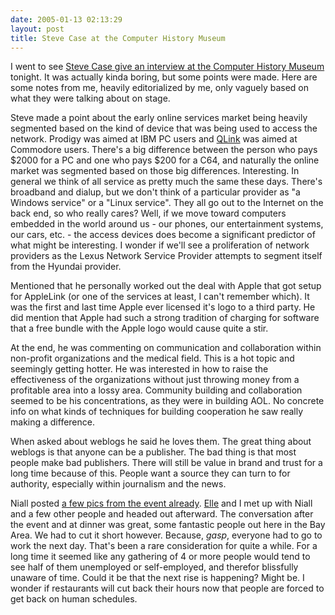 ```yaml
---
date: 2005-01-13 02:13:29
layout: post
title: Steve Case at the Computer History Museum
---
```


I went to see [Steve Case give an interview at the Computer History Museum](http://www.computerhistory.org/events/index.php?id=1099686006) tonight. It was actually kinda boring, but some points were made. Here are some notes from me, heavily editorialized by me, only vaguely based on what they were talking about on stage.

Steve made a point about the early online services market being heavily segmented based on the kind of device that was being used to access the network. Prodigy was aimed at IBM PC users and [QLink](http://www2.ari.net/home/jpurkey/qlink.html) was aimed at Commodore users. There's a big difference between the person who pays $2000 for a PC and one who pays $200 for a C64, and naturally the online market was segmented based on those big differences. Interesting. In general we think of all service as pretty much the same these days. There's broadband and dialup, but we don't think of a particular provider as "a Windows service" or a "Linux service". They all go out to the Internet on the back end, so who really cares? Well, if we move toward computers embedded in the world around us - our phones, our entertainment systems, our cars, etc. - the access devices does become a significant predictor of what might be interesting. I wonder if we'll see a proliferation of network providers as the Lexus Network Service Provider attempts to segment itself from the Hyundai provider.

Mentioned that he personally worked out the deal with Apple that got setup for AppleLink (or one of the services at least, I can't remember which). It was the first and last time Apple ever licensed it's logo to a third party. He did mention that Apple had such a strong tradition of charging for software that a free bundle with the Apple logo would cause quite a stir.

At the end, he was commenting on communication and collaboration within non-profit organizations and the medical field. This is a hot topic and seemingly getting hotter. He was interested in how to raise the effectiveness of the organizations without just throwing money from a profitable area into a lossy area. Community building and collaboration seemed to be his concentrations, as they were in building AOL. No concrete info on what kinds of techniques for building cooperation he saw really making a difference.

When asked about weblogs he said he loves them.  The great thing about weblogs is that anyone can be a publisher.  The bad thing is that most people make bad publishers.  There will still be value in brand and trust for a long time because of this. People want a source they can turn to for authority, especially within journalism and the news.

Niall posted [a few pics from the event already](http://www.flickr.com/photos/niallkennedy/tags/stevecase/). [Elle](http://www.ellementk.com) and I met up with Niall and a few other people and headed out afterward. The conversation after the event and at dinner was great, some fantastic people out here in the Bay Area. We had to cut it short however. Because, *gasp*, everyone had to go to work the next day. That's been a rare consideration for quite a while. For a long time it seemed like any gathering of 4 or more people would tend to see half of them unemployed or self-employed, and therefor blissfully unaware of time. Could it be that the next rise is happening? Might be. I wonder if restaurants will cut back their hours now that people are forced to get back on human schedules.
